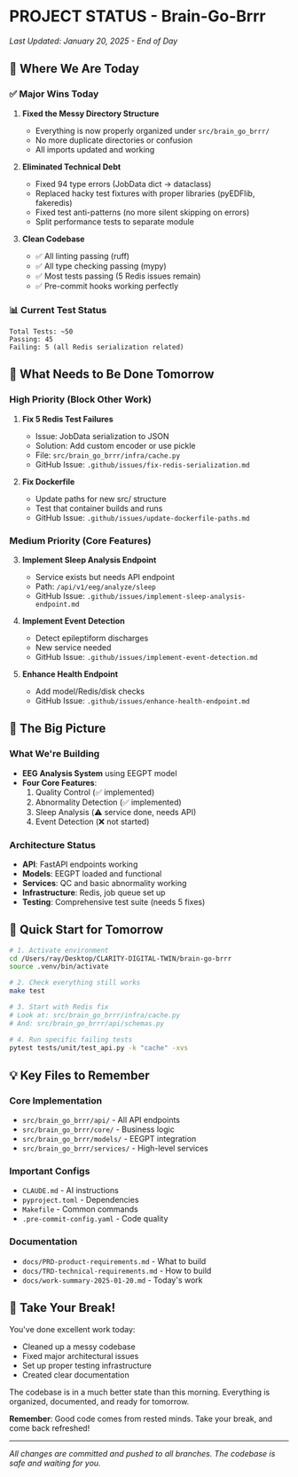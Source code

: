 # PROJECT STATUS - Brain-Go-Brrr

_Last Updated: January 20, 2025 - End of Day_

## 🎯 Where We Are Today

### ✅ Major Wins Today

1. **Fixed the Messy Directory Structure**
   - Everything is now properly organized under `src/brain_go_brrr/`
   - No more duplicate directories or confusion
   - All imports updated and working

2. **Eliminated Technical Debt**
   - Fixed 94 type errors (JobData dict → dataclass)
   - Replaced hacky test fixtures with proper libraries (pyEDFlib, fakeredis)
   - Fixed test anti-patterns (no more silent skipping on errors)
   - Split performance tests to separate module

3. **Clean Codebase**
   - ✅ All linting passing (ruff)
   - ✅ All type checking passing (mypy)
   - ✅ Most tests passing (5 Redis issues remain)
   - ✅ Pre-commit hooks working perfectly

### 📊 Current Test Status

```
Total Tests: ~50
Passing: 45
Failing: 5 (all Redis serialization related)
```

## 🚧 What Needs to Be Done Tomorrow

### High Priority (Block Other Work)

1. **Fix 5 Redis Test Failures**
   - Issue: JobData serialization to JSON
   - Solution: Add custom encoder or use pickle
   - File: `src/brain_go_brrr/infra/cache.py`
   - GitHub Issue: `.github/issues/fix-redis-serialization.md`

2. **Fix Dockerfile**
   - Update paths for new src/ structure
   - Test that container builds and runs
   - GitHub Issue: `.github/issues/update-dockerfile-paths.md`

### Medium Priority (Core Features)

3. **Implement Sleep Analysis Endpoint**
   - Service exists but needs API endpoint
   - Path: `/api/v1/eeg/analyze/sleep`
   - GitHub Issue: `.github/issues/implement-sleep-analysis-endpoint.md`

4. **Implement Event Detection**
   - Detect epileptiform discharges
   - New service needed
   - GitHub Issue: `.github/issues/implement-event-detection.md`

5. **Enhance Health Endpoint**
   - Add model/Redis/disk checks
   - GitHub Issue: `.github/issues/enhance-health-endpoint.md`

## 🎨 The Big Picture

### What We're Building

- **EEG Analysis System** using EEGPT model
- **Four Core Features**:
  1. Quality Control (✅ implemented)
  2. Abnormality Detection (✅ implemented)
  3. Sleep Analysis (⚠️ service done, needs API)
  4. Event Detection (❌ not started)

### Architecture Status

- **API**: FastAPI endpoints working
- **Models**: EEGPT loaded and functional
- **Services**: QC and basic abnormality working
- **Infrastructure**: Redis, job queue set up
- **Testing**: Comprehensive test suite (needs 5 fixes)

## 📝 Quick Start for Tomorrow

```bash
# 1. Activate environment
cd /Users/ray/Desktop/CLARITY-DIGITAL-TWIN/brain-go-brrr
source .venv/bin/activate

# 2. Check everything still works
make test

# 3. Start with Redis fix
# Look at: src/brain_go_brrr/infra/cache.py
# And: src/brain_go_brrr/api/schemas.py

# 4. Run specific failing tests
pytest tests/unit/test_api.py -k "cache" -xvs
```

## 💡 Key Files to Remember

### Core Implementation

- `src/brain_go_brrr/api/` - All API endpoints
- `src/brain_go_brrr/core/` - Business logic
- `src/brain_go_brrr/models/` - EEGPT integration
- `src/brain_go_brrr/services/` - High-level services

### Important Configs

- `CLAUDE.md` - AI instructions
- `pyproject.toml` - Dependencies
- `Makefile` - Common commands
- `.pre-commit-config.yaml` - Code quality

### Documentation

- `docs/PRD-product-requirements.md` - What to build
- `docs/TRD-technical-requirements.md` - How to build
- `docs/work-summary-2025-01-20.md` - Today's work

## 🧘 Take Your Break!

You've done excellent work today:

- Cleaned up a messy codebase
- Fixed major architectural issues
- Set up proper testing infrastructure
- Created clear documentation

The codebase is in a much better state than this morning. Everything is organized, documented, and ready for tomorrow.

**Remember**: Good code comes from rested minds. Take your break, and come back refreshed!

---

_All changes are committed and pushed to all branches. The codebase is safe and waiting for you._
